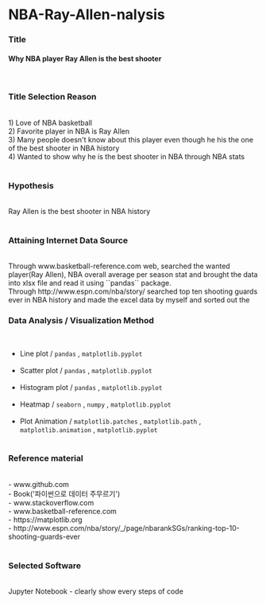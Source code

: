# NBA-Ray-Allen-nalysis
<h3>Title</h3><h4>Why NBA player Ray Allen is the best shooter</h4><br>



<h3>Title Selection Reason</h3><br>1) Love of NBA basketball<br>
                               2) Favorite player in NBA is Ray Allen<br>
                               3) Many people doesn't know about this player even though he his the one of the best shooter in NBA history<br>
                               4) Wanted to show why he is the best shooter in NBA through NBA stats<br><br>

<h3>Hypothesis</h3><br> Ray Allen is the best shooter in NBA history<br><br>

<h3>Attaining Internet Data Source</h3><br>
Through www.basketball-reference.com web, searched the wanted player(Ray Allen), NBA overall average per season stat and brought the data into xlsx file and read it using  ``pandas`` package.<br>
Through http://www.espn.com/nba/story/ searched top ten shooting guards ever in NBA history and made the excel data by myself and sorted out the <br>

                       
<h3>Data Analysis / Visualization Method</h3><br>

- Line plot / ``pandas`` , ``matplotlib.pyplot``<br><br>
- Scatter plot / ``pandas`` , ``matplotlib.pyplot`` <br><br>
- Histogram plot / ``pandas`` , ``matplotlib.pyplot``<br><br>
- Heatmap / ``seaborn`` , ``numpy`` , ``matplotlib.pyplot``<br><br>
- Plot Animation / ``matplotlib.patches`` , ``matplotlib.path`` , ``matplotlib.animation`` , ``matplotlib.pyplot``<br><br>
 
                                    
                   
<h3>Reference material</h3><br> 
- www.github.com<br>  
- Book('파이썬으로 데이터 주무르기')<br>
- www.stackoverflow.com<br> 
- www.basketball-reference.com<br>
- https://matplotlib.org<br>
- http://www.espn.com/nba/story/_/page/nbarankSGs/ranking-top-10-shooting-guards-ever<br><br>

<h3>Selected Software</h3><br>
Jupyter Notebook - clearly show every steps of code<br><br>
